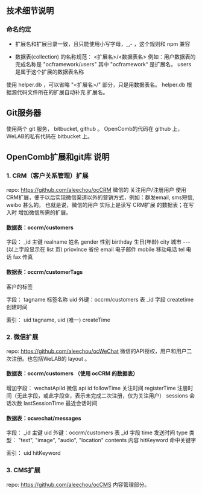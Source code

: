 ## 技术细节说明

### 命名约定

* 扩展名和扩展目录一致，且只能使用小写字母，_,- ，这个规则和 npm 兼容

* 数据表(collection) 的名称规范：  <扩展名>/<数据表名>
例如：用户数据表的完成名称是 "ocframework/users"
其中 "ocframework“ 是扩展名， users 是属于这个扩展的数据表名称

使用 helper.db ，可以省略 "<扩展名>/" 部分，只是用数据表名。 helper.db 根据源代码文件所在的扩展自动补充 扩展名。




## Git服务器
使用两个 git 服务， bitbucket, github  。 OpenComb的代码在 github 上， WeLAB的私有代码在 bitbucket 上。

## OpenComb扩展和git库 说明

### 1. CRM（客户关系管理）扩展
repo: https://github.com/aleechou/ocCRM
微信的 关注用户/注册用户 使用 CRM扩展，便于以后实现微信渠道以外的营销方式，例如：群发email, sms短信, weibo 甚么的。
也就是说，微信的用户 实际上是读写 CRM扩展 的数据表；在写入时 增加微信所需的扩展。

#### 数据表：occrm/customers   

字段： 
_id             主键
realname     姓名
gender        性别
birthday      生日(年龄)
city             城市
---(以上字段显示在 list 页)
priovince     省份
email          电子邮件
mobile        移动电话
tel              电话
fax              传真

#### 数据表：occrm/customerTags 
客户的标签

字段：
tagname    标签名称
uid            外键：occrm/customers 表 _id 字段
createtime  创建时间

索引：
uid
tagname, uid (唯一)
createTime


### 2. 微信扩展
repo: https://github.com/aleechou/ocWeChat
微信的API授权，用户和用户二次注册。也包括WeLAB的 layout 。



#### 数据表：occrm/customers （使用 ocCRM 的数据表）

增加字段：
wechatApiId     微信 api id
followTime      关注时间
registerTime    注册时间（无此字段，或此字段空，表示未完成二次注册，仅为关注用户）
sessions        会话次数
lastSessionTime 最近会话时间


#### 数据表：ocwechat/messages

字段：
_id             主键
uid             外键：occrm/customers 表 _id 字段
time            发送时间
type            类型： "text", "image", "audio", "location"
contents        内容
hitKeyword      命中关键字

索引：
uid
hitKeyword


### 3. CMS扩展
repo: https://github.com/aleechou/ocCMS
内容管理部分。






